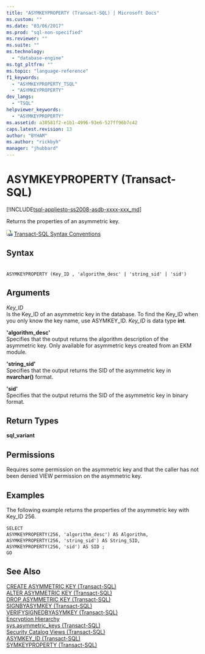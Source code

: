 ```yaml
---
title: "ASYMKEYPROPERTY (Transact-SQL) | Microsoft Docs"
ms.custom: ""
ms.date: "03/06/2017"
ms.prod: "sql-non-specified"
ms.reviewer: ""
ms.suite: ""
ms.technology: 
  - "database-engine"
ms.tgt_pltfrm: ""
ms.topic: "language-reference"
f1_keywords: 
  - "ASYMKEYPROPERTY_TSQL"
  - "ASYMKEYPROPERTY"
dev_langs: 
  - "TSQL"
helpviewer_keywords: 
  - "ASYMKEYPROPERTY"
ms.assetid: a30581f2-e1b1-4996-93e6-527ff96b7c42
caps.latest.revision: 13
author: "BYHAM"
ms.author: "rickbyh"
manager: "jhubbard"
---
```

# ASYMKEYPROPERTY (Transact-SQL)
[!INCLUDE[tsql-appliesto-ss2008-asdb-xxxx-xxx_md](../../includes/tsql-appliesto-ss2008-asdb-xxxx-xxx-md.md)]

  Returns the properties of an asymmetric key.  
  
 ![Topic link icon](../../database-engine/configure-windows/media/topic-link.gif "Topic link icon") [Transact-SQL Syntax Conventions](../../t-sql/language-elements/transact-sql-syntax-conventions-transact-sql.md)  
  
## Syntax  
  
```  
  
ASYMKEYPROPERTY (Key_ID , 'algorithm_desc' | 'string_sid' | 'sid')  
```  
  
## Arguments  
 *Key_ID*  
 Is the Key_ID of an asymmetric key in the database. To find the Key_ID when you only know the key name, use ASYMKEY_ID. *Key_ID* is data type **int**.  
  
 **'**algorithm_desc**'**  
 Specifies that the output returns the algorithm description of the asymmetric key. Only available for asymmetric keys created from an EKM module.  
  
 **'**string_sid**'**  
 Specifies that the output returns the SID of the asymmetric key in **nvarchar()** format.  
  
 **'**sid**'**  
 Specifies that the output returns the SID of the asymmetric key in binary format.  
  
## Return Types  
 **sql_variant**  
  
## Permissions  
 Requires some permission on the asymmetric key and that the caller has not been denied VIEW permission on the asymmetric key.  
  
## Examples  
 The following example returns the properties of the asymmetric key with Key_ID 256.  
  
```  
SELECT   
ASYMKEYPROPERTY(256, 'algorithm_desc') AS Algorithm,  
ASYMKEYPROPERTY(256, 'string_sid') AS String_SID,  
ASYMKEYPROPERTY(256, 'sid') AS SID ;  
GO  
```  
  
## See Also  
 [CREATE ASYMMETRIC KEY &#40;Transact-SQL&#41;](../../t-sql/statements/create-asymmetric-key-transact-sql.md)   
 [ALTER ASYMMETRIC KEY &#40;Transact-SQL&#41;](../../t-sql/statements/alter-asymmetric-key-transact-sql.md)   
 [DROP ASYMMETRIC KEY &#40;Transact-SQL&#41;](../../t-sql/statements/drop-asymmetric-key-transact-sql.md)   
 [SIGNBYASYMKEY &#40;Transact-SQL&#41;](../../t-sql/functions/signbyasymkey-transact-sql.md)   
 [VERIFYSIGNEDBYASYMKEY &#40;Transact-SQL&#41;](../../t-sql/functions/verifysignedbyasymkey-transact-sql.md)   
 [Encryption Hierarchy](../../relational-databases/security/encryption/encryption-hierarchy.md)   
 [sys.asymmetric_keys &#40;Transact-SQL&#41;](../../relational-databases/system-catalog-views/sys-asymmetric-keys-transact-sql.md)   
 [Security Catalog Views &#40;Transact-SQL&#41;](../../relational-databases/system-catalog-views/security-catalog-views-transact-sql.md)   
 [ASYMKEY_ID &#40;Transact-SQL&#41;](../../t-sql/functions/asymkey-id-transact-sql.md)   
 [SYMKEYPROPERTY &#40;Transact-SQL&#41;](../../t-sql/functions/symkeyproperty-transact-sql.md)  
  
  
